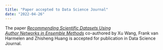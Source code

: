 ```yaml
---
title: "Paper accepted to Data Science Journal"
date: "2022-04-26"
---
```


The paper _[Recommending Scientific Datasets Using  
Author Networks in Ensemble Methods](https://datasciencehub.net/paper/recommending-scienti%EF%AC%81c-datasets-using-author-networks-ensemble-methods)_ co-authored by Xu Wang, Frank van Harmelen and Zhisheng Huang is accepted for publication in Data Science Journal.
